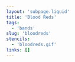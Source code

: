 ```yaml
---
layout: 'subpage.liquid'
title: 'Blood Reds'
tags:
  - 'bands'
slug: 'bloodreds'
stencils:
  - 'bloodreds.gif'
links: []
---
```

